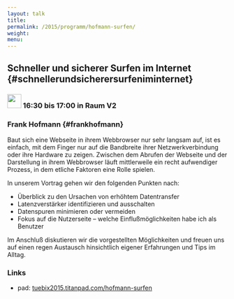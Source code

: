 ```yaml
---
layout: talk
title:
permalink: /2015/programm/hofmann-surfen/
weight: 
menu:
---
```

## Schneller und sicherer Surfen im Internet {#schnellerundsicherersurfeniminternet}

### <img height = "32" src="../../../images/talk.svg"> 16:30 bis 17:00 in Raum V2

### Frank Hofmann {#frankhofmann}

Baut sich eine Webseite in ihrem Webbrowser nur sehr langsam auf, ist es
einfach, mit dem Finger nur auf die Bandbreite ihrer Netzwerkverbindung
oder ihre Hardware zu zeigen. Zwischen dem Abrufen der Webseite und der
Darstellung in ihrem Webbrowser läuft mittlerweile ein recht aufwendiger
Prozess, in dem etliche Faktoren eine Rolle spielen.

In unserem Vortrag gehen wir den folgenden Punkten nach:

* Überblick zu den Ursachen von erhöhtem Datentransfer
* Latenzverstärker identifizieren und ausschalten
* Datenspuren minimieren oder vermeiden
* Fokus auf die Nutzerseite – welche Einflußmöglichkeiten habe ich als Benutzer

Im Anschluß diskutieren wir die vorgestellten Möglichkeiten und freuen
uns auf einen regen Austausch hinsichtlich eigener Erfahrungen und Tips
im Alltag.

### Links

- pad: <a href="https://tuebix2015.titanpad.com/hofmann-surfen" target="_blank">tuebix2015.titanpad.com/hofmann-surfen</a>
